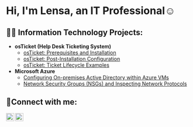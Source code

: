 # <h1>Hi, I'm Lensa, an IT Professional</a>☺</h1>

<h2>👨‍💻 Information Technology Projects:</h2>

- <b>osTicket (Help Desk Ticketing System)</b>
  - [osTicket: Prerequisites and Installation](https://github.com/LensaBefekaduE/osticket-prereqs)
  - [osTicket: Post-Installation Configuration](https://github.com/LensaBefekaduE/post-install-config)
  - [osTicket: Ticket Lifecycle Examples](https://github.com/LensaBefekaduE/ticket-lifecycle)
- <b>Microsoft Azure</b>
  - [Configuring On-premises Active Directory within Azure VMs](https://github.com/LensaBefekaduE/configure-ad)
  - [Network Security Groups (NSGs) and Inspecting Network Protocols](https://github.com/LensaBefekaduE/azure-network-protocols)

<h2>🤳Connect with me:</h2>

[<img align="left" alt="Lensa | Twitter" width="22px" src="https://cdn.jsdelivr.net/npm/simple-icons@v3/icons/twitter.svg" />][twitter]
[<img align="left" alt="Lensa | LinkedIn" width="22px" src="https://cdn.jsdelivr.net/npm/simple-icons@v3/icons/linkedin.svg" />][linkedin]


[twitter]: https://twitter.com/Lensa
[linkedin]: https://linkedin.com/in/Lensa

